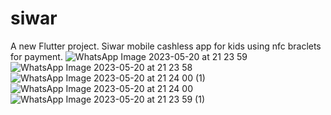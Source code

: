 # siwar

A new Flutter project.
Siwar mobile cashless app for kids using nfc braclets for payment.
![WhatsApp Image 2023-05-20 at 21 23 59](https://github.com/nabilaguida/siwar/assets/47725377/2b79d9e9-5996-4a05-a525-41581a11b422)
![WhatsApp Image 2023-05-20 at 21 23 58](https://github.com/nabilaguida/siwar/assets/47725377/be6209ca-d287-4267-b638-5022650f0b8f)
![WhatsApp Image 2023-05-20 at 21 24 00 (1)](https://github.com/nabilaguida/siwar/assets/47725377/f40b013e-9f4c-4cde-a6bd-6ddd8bfd691f)
![WhatsApp Image 2023-05-20 at 21 24 00](https://github.com/nabilaguida/siwar/assets/47725377/0ec3604b-ae8b-4bba-a25d-8342f7245efe)
![WhatsApp Image 2023-05-20 at 21 23 59 (1)](https://github.com/nabilaguida/siwar/assets/47725377/7d3d0e7f-1d38-4e20-89f2-ea8f5771396d)

